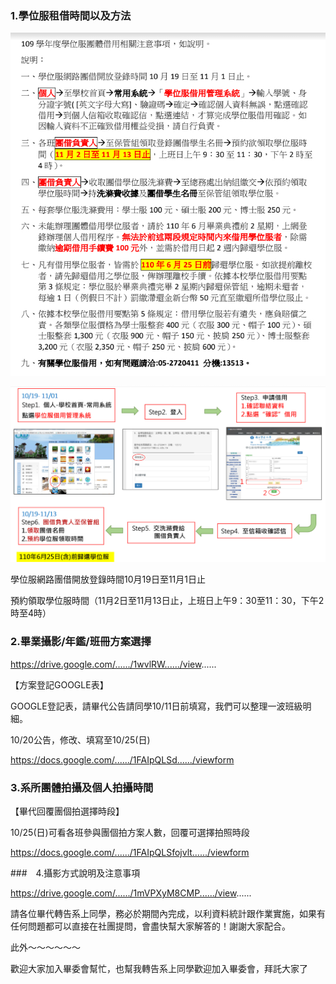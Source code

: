 ### 1.學位服租借時間以及方法

![](01.jpg)

![](02.jpg)

學位服網路團借開放登錄時間10月19日至11月1日止

預約領取學位服時間（11月2日至11月13日止，上班日上午9：30至11：30，下午2時至4時）

### 2.畢業攝影/年鑑/班冊方案選擇

https://drive.google.com/....../1wvlRW....../view......

【方案登記GOOGLE表】

GOOGLE登記表，請畢代公告請同學10/11日前填寫，我們可以整理一波班級明細。

10/20公告，修改、填寫至10/25(日)

https://docs.google.com/....../1FAIpQLSd....../viewform

### 3.系所團體拍攝及個人拍攝時間

【畢代回覆團個拍選擇時段】

10/25(日)可看各班參與團個拍方案人數，回覆可選擇拍照時段

https://docs.google.com/....../1FAIpQLSfojvlt....../viewform

###　4.攝影方式說明及注意事項

https://drive.google.com/....../1mVPXyM8CMP....../view......

請各位畢代轉告系上同學，務必於期間內完成，以利資料統計跟作業實施，如果有任何問題都可以直接在社團提問，會盡快幫大家解答的！謝謝大家配合。

此外～～～～～～

歡迎大家加入畢委會幫忙，也幫我轉告系上同學歡迎加入畢委會，拜託大家了
